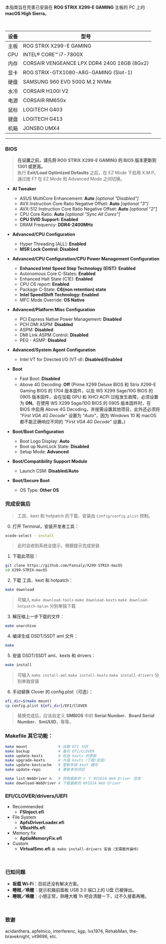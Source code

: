 本指南旨在完善已安装在 **ROG STRIX X299-E GAMING** 主板的 PC 上的 **macOS High Sierra**。

&nbsp;

设备 | 型号
:-: | -
主板 | ROG STRIX X299-E GAMING
CPU | INTEL® CORE™ i7-7800X
内存 | CORSAIR VENGEANCE LPX DDR4 2400 16GB (8Gx2)
显卡 | ROG STRIX-GTX1080-A8G-GAMING (Slot-1)
硬盘 | SAMSUNG 960 EVO 500G M.2 NVMe
水冷 | CORSAIR H100i V2
电源 | CORSAIR RM650x
鼠标 | LOGITECH G403
键盘 | LOGITECH G413
机箱 | JONSBO UMX4

---

### BIOS
> **在设置之前，请先将 ROG STRIX X299-E GAMING 的 BIOS 版本更新到 1301 或更高。**  
> 执行 **Exit/Load Optimized Defaults** 之后，在 EZ Mode 下启用 X.M.P。  
> 通过按 F7 在 EZ Mode 和 Advanced Mode 之间切换。

- **AI Tweaker**
  - ASUS MultiCore Enhancement: **Auto** *[optional "Disabled"]*
  - AVX Instruction Core Ratio Negative Offset: **Auto** *[optional "3"]*
  - AVX-512 Instruction Core Ratio Negative Offset: **Auto** *[optional "2"]*
  - CPU Core Ratio: **Auto** *[optional "Sync All Cores"]*
  - **CPU SVID Support: Enabled**
  - DRAM Frequency: **DDR4-2400MHz**

- **Advanced/CPU Configuration**
  - Hyper Threading [ALL]: **Enabled**
  - **MSR Lock Control: Disabled**

- **Advanced/CPU Configuration/CPU Power Management Configuration**
  - **Enhanced Intel Speed Step Technology (EIST): Enabled**
  - Autonomous Core C-States: **Enabled**
  - Enhanced Halt State (C1E): **Enabled**
  - CPU C6 report: **Enabled**
  - Package C-State: **C6(non retention) state**
  - **Intel SpeedShift Technology: Enabled**
  - MFC Mode Override: **OS Native**

- **Advanced/Platform Misc Configuration**
  - PCI Express Native Power Management: **Disabled**
  - PCH DMI ASPM: **Disabled**
  - ASPM: **Disabled**
  - DMI Link ASPM Control: **Disabled**
  - PEG - ASMP: **Disabled**

- **Advanced/System Agent Configuration**
  - Intel VT for Directed I/O (VT-d): **Disabled/Enabled**

- **Boot**
  - Fast Boot: **Disabled**
  - Above 4G Decoding: **Off** (Prime X299 Deluxe BIOS 和 Strix X299-E Gaming BIOS 的 1704 版本固件，以及 WS X299 Sage/10G BIOS 的 0905 版本固件，会在加载 GPU 和 XHCI ACPI 过程发生故障，必须设置为 **ON**。在使用 WS X299 Sage/10G BIOS 的 0905 版本固件时，在 BIOS 中启用 Above 4G Decoding，并按需设置其他项目，此外还必须将 _"First VGA 4G Decode"_ 设置为 _"Auto"_，因为 Windows 10 和 macOS 都不能正确响应不同的 _"First VGA 4G Decode"_ 设置。)

- **Boot/Boot Configuration**
  - Boot Logo Display: **Auto**
  - Boot up NumLock State: **Disabled**
  - Setup Mode: **Advanced**

- **Boot/Compatibility Support Module**
  - Launch CSM: **Disabled/Auto**

- **Boot/Secure Boot**
  - OS Type: **Other OS**

### 完成安装后
> 工具、kext 和 hotpatch 的下载、安装由 `Config/config.plist` 控制。

0. 打开 Terminal，安装开发者工具：
```sh
xcode-select --install
```
> 此时会收到系统会提示，根据提示完成安装

1. 下载此项目：
```sh
git clone https://github.com/Fansaly/X299-STRIX-macOS
cd X299-STRIX-macOS
```
2. 下载 工具、kext 和 hotpatch：
```sh
make download
```
> 可输入 `make download-tools` `make download-kexts` `make download-hotpatch-bplan` 分别单独下载
3. 解压缩上一步下载的文件：
```sh
make unarchive
```
4. 编译生成 DSDT/SSDT aml 文件：
```sh
make
```
5. 安装 DSDT/SSDT aml、kexts 和 drivers：
```sh
make install
```
> 可输入 `make install-aml` `make install-kexts` `make install-drivers` 分别单独安装
6. 手动替换 Clover 的 config.plist（可选）：
```sh
efi_dir=$(make mount)
cp config.plist ${efi_dir}/EFI/ClOVER
```
> 替换完成后，应该自定义 **SMBIOS** 中的 **Serial Number**、**Board Serial Number**、**SmUUID**，等等。

### Makefile 其它功能：
```sh
make mount              # 挂载 EFI 分区
make backup             # 备份 EFI/CLOVER
make update-kexts       # 检查 kexts 的更新
make upgrade-kexts      # 升级 kexts（下载/安装）
make update-kextcache   # 更新系统 kext 缓存
make update-repo        # 更新本地项目

make list-WebDriver n   # 获取最新的 n 个 NVIDIA Web Driver 信息
make download-WebDriver # 下载最新的 NVIDIA Web Driver
```

### EFI/CLOVER/drivers/UEFI
  - Recommended
    - **FSInject.efi**
  - File System
    - **ApfsDriverLoader.efi**
    - **VBoxHfs.efi**
  - Memory fix
    - **AptioMemoryFix.efi**
  - Custom
    - **VirtualSmc.efi** `由 make install-drivers 安装（无需额外操作）`

&nbsp;

### 已知问题
- **板载 Wi-Fi**：目前还没有解决方案。
- **睡眠／唤醒**：提示机箱前面板 USB 3.0 端口上的 U盘 已被弹出。
- **睡眠／唤醒**：小憩正常，熟睡大概 1h 吧会清醒一下，过不久接着再睡。

&nbsp;

### 致谢
acidanthera, apfelnico, interferenc, kgp, lvs1974, RehabMan, the-braveknight, vit9696, etc.
